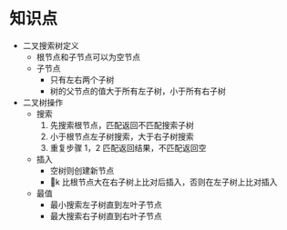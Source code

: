 # 知识点
* 二叉搜索树定义
  * 根节点和子节点可以为空节点
  * 子节点
    * 只有左右两个子树
    * 树的父节点的值大于所有左子树，小于所有右子树
* 二叉树操作
  * 搜索
    1. 先搜索根节点，匹配返回不匹配搜索子树
    2. 小于根节点左子树搜索，大于右子树搜索
    3. 重复步骤 1，2 匹配返回结果，不匹配返回空 
  * 插入
    * 空树则创建新节点
    * k 比根节点大在右子树上比对后插入，否则在左子树上比对插入
  * 最值
    * 最小搜索左子树直到左叶子节点
    * 最大搜索右子树直到右叶子节点